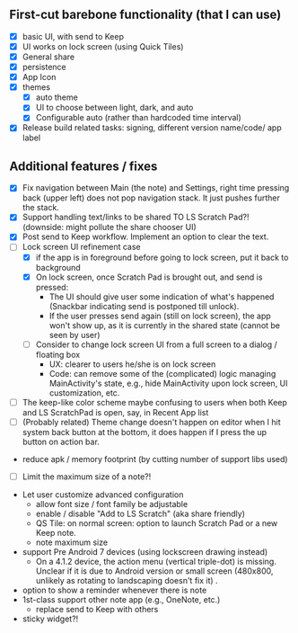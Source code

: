 ## First-cut barebone functionality (that I can use)
- [x] basic UI, with send to Keep
- [x] UI works on lock screen (using Quick Tiles)
- [x] General share
- [x] persistence
- [x] App Icon
- [x] themes
    - [x] auto theme
    - [x] UI to choose between light, dark, and auto
    - [x] Configurable auto (rather than hardcoded time interval)
- [x] Release build related tasks: signing, different version name/code/ app label

## Additional features / fixes
- [x] Fix navigation between Main (the note) and Settings, right time pressing back (upper left) does not pop navigation stack. 
It just pushes further the stack.
- [x] Support handling text/links to be shared TO LS Scratch Pad?! (downside: might pollute the share chooser UI)
- [x] Post send to Keep workflow. Implement an option to clear the text.
- [ ] Lock screen UI refinement case
    - [x] if the app is in foreground before going to lock screen, put it back to background
    - [x] On lock screen, once Scratch Pad is brought out, and send is pressed:
        - The UI should give user some indication of what's happened (Snackbar indicating send is postponed till unlock).
        - If the user presses send again (still on lock screen), the app won't show up, as
        it is currently in the shared state (cannot be seen by user)
    - [ ] Consider to change lock screen UI from a full screen to a dialog / floating box
        - UX: clearer to users he/she is on lock screen
        - Code: can remove some of the (complicated) logic managing MainActivity's state, e.g., 
         hide MainActivity upon lock screen, UI customization, etc.
- [ ] The keep-like color scheme maybe confusing to users when both Keep and LS ScratchPad is open, say, in Recent App list
- [ ] (Probably related) Theme change doesn't happen on editor when I hit system back button at the bottom, it does happen if I press the up button on action bar.
- reduce apk / memory footprint (by cutting number of support libs used)
- [ ] Limit the maximum size of a note?!
- Let user customize advanced configuration
   - allow font size / font family be adjustable
   - enable / disable "Add to LS Scratch" (aka share friendly)
   - QS Tile: on normal screen: option to launch Scratch Pad or a new Keep note.
   - note maximum size 
- support Pre Android 7 devices (using lockscreen drawing instead)
    - On a 4.1.2 device, the action menu (vertical triple-dot) is missing. Unclear if it is due to Android version or small screen (480x800, unlikely as rotating to landscaping doesn't fix it) .
- option to show a reminder whenever there is note
- 1st-class support other note app (e.g., OneNote, etc.)
    - replace send to Keep with others
- sticky widget?!